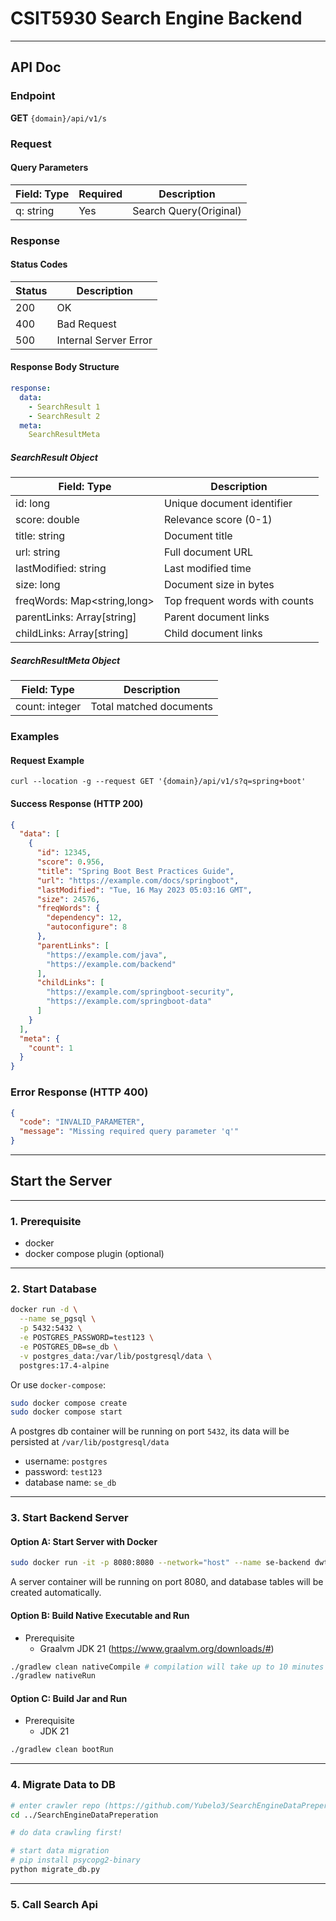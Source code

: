 # CSIT5930 Search Engine Backend

---

## API Doc

### Endpoint

**GET** `{domain}/api/v1/s`

### Request

#### Query Parameters

| Field: Type | Required | Description            |
|-------------|----------|------------------------|
| q: string   | Yes      | Search Query(Original) |

### Response

#### Status Codes

| Status | Description           |
|--------|-----------------------|
| 200    | OK                    |
| 400    | Bad Request           |
| 500    | Internal Server Error |

#### Response Body Structure

```yml
response:
  data:
    - SearchResult 1
    - SearchResult 2
  meta:
    SearchResultMeta
```

##### SearchResult Object

| Field: Type                 | Description                    |
|-----------------------------|--------------------------------|
| id: long                    | Unique document identifier     |
| score: double               | Relevance score (0-1)          |
| title: string               | Document title                 |
| url: string                 | Full document URL              |
| lastModified: string        | Last modified time             |
| size: long                  | Document size in bytes         |
| freqWords: Map<string,long> | Top frequent words with counts |
| parentLinks: Array[string]  | Parent document links          |
| childLinks: Array[string]   | Child document links           |

##### SearchResultMeta Object

| Field: Type    | Description             |
|----------------|-------------------------|
| count: integer | Total matched documents |

### Examples

#### Request Example

```shell
curl --location -g --request GET '{domain}/api/v1/s?q=spring+boot'
```

#### Success Response (HTTP 200)

```json
{
  "data": [
    {
      "id": 12345,
      "score": 0.956,
      "title": "Spring Boot Best Practices Guide",
      "url": "https://example.com/docs/springboot",
      "lastModified": "Tue, 16 May 2023 05:03:16 GMT",
      "size": 24576,
      "freqWords": {
        "dependency": 12,
        "autoconfigure": 8
      },
      "parentLinks": [
        "https://example.com/java",
        "https://example.com/backend"
      ],
      "childLinks": [
        "https://example.com/springboot-security",
        "https://example.com/springboot-data"
      ]
    }
  ],
  "meta": {
    "count": 1
  }
}
```

### Error Response (HTTP 400)

```json
{
  "code": "INVALID_PARAMETER",
  "message": "Missing required query parameter 'q'"
}
```

---

## Start the Server

---

### 1. Prerequisite

- docker
- docker compose plugin (optional)

---

### 2. Start Database

```sh 
docker run -d \
  --name se_pgsql \
  -p 5432:5432 \
  -e POSTGRES_PASSWORD=test123 \
  -e POSTGRES_DB=se_db \
  -v postgres_data:/var/lib/postgresql/data \
  postgres:17.4-alpine
```

Or use `docker-compose`:

```sh 
sudo docker compose create
sudo docker compose start
```

A postgres db container will be running on port `5432`, its data will be persisted at `/var/lib/postgresql/data`

- username: `postgres`
- password: `test123`
- database name: `se_db`

---

### 3. Start Backend Server

#### **Option A**: Start Server with Docker

```sh 
sudo docker run -it -p 8080:8080 --network="host" --name se-backend dwtwilight/csit5930-search-engine-backend:latest
```

A server container will be running on port 8080, and database tables will be created automatically.

#### **Option B**: Build Native Executable and Run

- Prerequisite
    - Graalvm JDK 21 (https://www.graalvm.org/downloads/#)

```sh 
./gradlew clean nativeCompile # compilation will take up to 10 minutes
./gradlew nativeRun
```

#### **Option C**: Build Jar and Run

- Prerequisite
    - JDK 21

```sh 
./gradlew clean bootRun
```

---

### 4. Migrate Data to DB

```sh 
# enter crawler repo (https://github.com/Yubelo3/SearchEngineDataPreperation.git)
cd ../SearchEngineDataPreperation

# do data crawling first!

# start data migration
# pip install psycopg2-binary
python migrate_db.py
```

---

### 5. Call Search Api